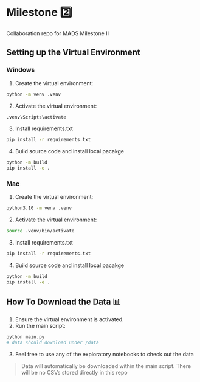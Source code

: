 # Milestone 2️⃣
Collaboration repo for MADS Milestone II

## Setting up the Virtual Environment

### Windows
1. Create the virtual environment:
  ```sh
  python -m venv .venv
  ```
2. Activate the virtual environment:
  ```sh
  .venv\Scripts\activate
  ```
3. Install requirements.txt
  ```sh
  pip install -r requirements.txt
  ```
4. Build source code and install local pacakge
  ```sh
  python -m build
  pip install -e .
  ```
  
### Mac
1. Create the virtual environment:
  ```sh
  python3.10 -m venv .venv
  ```
2. Activate the virtual environment:
  ```sh
  source .venv/bin/activate
  ```
3. Install requirements.txt
  ```sh
  pip install -r requirements.txt
  ```
4. Build source code and install local pacakge
  ```sh
  python -m build
  pip install -e .
  ```

## How To Download the Data 📊
1. Ensure the virtual environment is activated.
2. Run the main script:
  ```sh
  python main.py
  # data should download under /data
  ```
3. Feel free to use any of the exploratory notebooks to check out the data

> Data will automatically be downloaded within the main script. There will be no CSVs stored directly in this repo